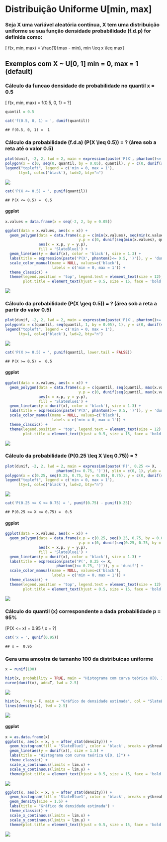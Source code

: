 Distribuição Uniforme U\[min, max\]
================

### Seja X uma variável aleatória contínua, X tem uma distribuição uniforme se sua função densidade probabilidade (f.d.p) for definida como:

\[ f(x, min, max) = \frac{1}{max - min}, min \leq x \leq max\]

## Exemplos com X \~ U\[0, 1\] min = 0, max = 1 (default)

### Cálculo da funcao densidade de probabilidade no quantil x = 0.5

\[ f(x, min, max) = f(0.5, 0, 1) = ?\]

``` r
quantil = 0.5
```

``` r
cat('f(0.5, 0, 1) = ', dunif(quantil))
```

    ## f(0.5, 0, 1) =  1

### Cálculo da probabilidade (f.d.a) \(P(X \leq 0.5)\) = ? (área sob a reta até o valor 0.5)

``` r
plot(dunif, -2, 2, lwd = 2, main = expression(paste('P(X', phantom()<= 0.5, ')')), ylim = c(0, 1), ylab = 'dunif')
polygon(x = c(0, seq(0, quantil, by = 0.05), quantil), y = c(0, dunif(seq(0, quantil, by = 0.05)), 0), col = 'SlateBlue1')
legend("topleft", legend = c('min = 0, max = 1'), 
      lty=1, col=c('black'), lwd=2, bty="n")
```

![](distribuicao-uniforme_files/figure-gfm/unnamed-chunk-4-1.png)<!-- -->

``` r
cat('P(X <= 0.5) = ', punif(quantil))
```

    ## P(X <= 0.5) =  0.5

#### ggplot

``` r
x.values = data.frame(x = seq(-2, 2, by = 0.05))
```

``` r
ggplot(data = x.values, aes(x = x)) +
  geom_polygon(data = data.frame(x.p = c(min(x.values), seq(min(x.values), quantil, by = 0.05), quantil),
                                 y.p = c(0, dunif(seq(min(x.values), quantil, by = 0.05)), 0)), 
               aes(x = x.p, y = y.p), 
               fill = 'SlateBlue1') +
  geom_line(aes(y = dunif(x), color = 'black'), size = 1.3) +
  labs(title = expression(paste('P(X', phantom()<= 0.5, ')')), y = 'dunif') +
  scale_color_manual(name = NULL, values=c('black'),
                     labels = c('min = 0, max = 1')) +
  theme_classic() +
  theme(legend.position = 'top', legend.text = element_text(size = 12), 
        plot.title = element_text(hjust = 0.5, size = 15, face = 'bold'))
```

![](distribuicao-uniforme_files/figure-gfm/unnamed-chunk-7-1.png)<!-- -->

### Cálculo da probabilidade \(P(X \geq 0.5)\) = ? (área sob a reta a partir do valor 0.5)

``` r
plot(dunif, -2, 2, lwd = 2, main = expression(paste('P(X', phantom()>= 0.5, ')')), ylim = c(0, 1), ylab = 'dunif')
polygon(x = c(quantil, seq(quantil, 1, by = 0.05), 1), y = c(0, dunif(seq(quantil, 1, by = 0.05)), 0), col = 'SlateBlue1')
legend("topleft", legend = c('min = 0, max = 1'), 
      lty=1, col=c('black'), lwd=2, bty="n")
```

![](distribuicao-uniforme_files/figure-gfm/unnamed-chunk-8-1.png)<!-- -->

``` r
cat('P(X >= 0.5) = ', punif(quantil, lower.tail = FALSE))
```

    ## P(X >= 0.5) =  0.5

#### ggplot

``` r
ggplot(data = x.values, aes(x = x)) +
  geom_polygon(data = data.frame(x.p = c(quantil, seq(quantil, max(x.values), by = 0.05), 1),
                                 y.p = c(0, dunif(seq(quantil, max(x.values), by = 0.05)), 0)), 
               aes(x = x.p, y = y.p), 
               fill = 'SlateBlue1') +
  geom_line(aes(y = dunif(x), color = 'black'), size = 1.3) +
  labs(title = expression(paste('P(X', phantom()>= 0.5, ')')), y = 'dunif') +
  scale_color_manual(name = NULL, values=c('black'),
                     labels = c('min = 0, max = 1')) +
  theme_classic() +
  theme(legend.position = 'top', legend.text = element_text(size = 12), 
        plot.title = element_text(hjust = 0.5, size = 15, face = 'bold'))
```

![](distribuicao-uniforme_files/figure-gfm/unnamed-chunk-10-1.png)<!-- -->

### Cálculo da probabilidade \(P(0.25 \leq X \leq 0.75)\) = ?

``` r
plot(dunif, -2, 2, lwd = 2, main = expression(paste('P(', 0.25 <= X,
                       phantom()<= 0.75, ')')), ylim = c(0, 1), ylab = 'dunif')
polygon(x = c(0.25, seq(0.25, 0.75, by = 0.05), 0.75), y = c(0, dunif(seq(0.25, 0.75, by = 0.05)), 0), col = 'SlateBlue1')
legend("topleft", legend = c('min = 0, max = 1'), 
      lty=1, col=c('black'), lwd=2, bty="n")
```

![](distribuicao-uniforme_files/figure-gfm/unnamed-chunk-11-1.png)<!-- -->

``` r
cat('P(0.25 <= X <= 0.75) = ', punif(0.75) - punif(0.25))
```

    ## P(0.25 <= X <= 0.75) =  0.5

#### ggplot

``` r
ggplot(data = x.values, aes(x = x)) +
  geom_polygon(data = data.frame(x.p = c(0.25, seq(0.25, 0.75, by = 0.05), 0.75),
                                 y.p = c(0, dunif(seq(0.25, 0.75, by = 0.05)), 0)), 
               aes(x = x.p, y = y.p), 
               fill = 'SlateBlue1') +
  geom_line(aes(y = dunif(x), color = 'black'), size = 1.3) +
  labs(title = expression(paste('P(', 0.25 <= X,
                       phantom()<= 0.75, ')')), y = 'dunif') +
  scale_color_manual(name = NULL, values=c('black'),
                     labels = c('min = 0, max = 1')) +
  theme_classic() +
  theme(legend.position = 'top', legend.text = element_text(size = 12), 
        plot.title = element_text(hjust = 0.5, size = 15, face = 'bold'))
```

![](distribuicao-uniforme_files/figure-gfm/unnamed-chunk-13-1.png)<!-- -->

### Cálculo do quantil (x) correspondente a dada probabilidade p = 95%

\[P(X <= x) = 0.95 \\
     x = ?\]

``` r
cat('x = ', qunif(0.95))
```

    ## x =  0.95

### Gera uma amostra de tamanho 100 da distribuicao uniforme

``` r
x = runif(100)
```

``` r
hist(x, probability = TRUE, main = "Histograma com curva teórica U[0, 1]", col = "SlateBlue1", xlim = lim.x, ylim = lim.y)
curve(dunif(x), add=T, lwd = 2.5) 
```

![](distribuicao-uniforme_files/figure-gfm/unnamed-chunk-17-1.png)<!-- -->

``` r
hist(x, freq = F, main = "Gráfico de densidade estimada", col = "SlateBlue1", xlim = lim.x, ylim = lim.y)
lines(density(x), lwd = 2.5)
```

![](distribuicao-uniforme_files/figure-gfm/unnamed-chunk-17-2.png)<!-- -->

#### ggplot

``` r
x = as.data.frame(x)
ggplot(x, aes(x = x, y = after_stat(density))) +
  geom_histogram(fill = 'SlateBlue1', color = 'black', breaks = y$breaks) +
  geom_line(aes(y = dunif(x)), size = 1.5) +
  labs(title = "Histograma com curva teórica U[0, 1]") +
  theme_classic() +
  scale_x_continuous(limits = lim.x) +
  scale_y_continuous(limits = lim.y) +
  theme(plot.title = element_text(hjust = 0.5, size = 15, face = 'bold'))
```

![](distribuicao-uniforme_files/figure-gfm/unnamed-chunk-18-1.png)<!-- -->

``` r
ggplot(x, aes(x = x, y = after_stat(density))) +
  geom_histogram(fill = 'SlateBlue1', color = 'black', breaks = y$breaks) +
  geom_density(size = 1.5) +
  labs(title = "Gráfico de densidade estimada") +
  theme_classic() +
  scale_x_continuous(limits = lim.x) +
  scale_y_continuous(limits = lim.y) +
  theme(plot.title = element_text(hjust = 0.5, size = 15, face = 'bold'))
```

![](distribuicao-uniforme_files/figure-gfm/unnamed-chunk-18-2.png)<!-- -->
